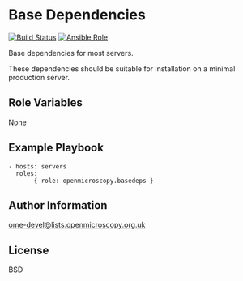 Base Dependencies
=================

[![Build Status](https://travis-ci.org/openmicroscopy/ansible-role-basedeps.svg)](https://travis-ci.org/openmicroscopy/ansible-role-basedeps)
[![Ansible Role](https://img.shields.io/ansible/role/14288.svg)](https://galaxy.ansible.com/openmicroscopy/basedeps/)

Base dependencies for most servers.

These dependencies should be suitable for installation on a minimal production server.


Role Variables
--------------

None


Example Playbook
----------------

    - hosts: servers
      roles:
         - { role: openmicroscopy.basedeps }


Author Information
------------------

ome-devel@lists.openmicroscopy.org.uk


License
-------

BSD
